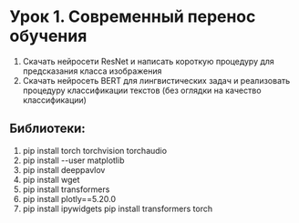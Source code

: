 # Урок 1. Современный перенос обучения
1) Скачать нейросети ResNet и написать короткую процедуру для предсказания класса изображения
2) Скачать нейросеть BERT для лингвистических задач и реализовать процедуру классификации текстов (без оглядки на качество классификации)


## Библиотеки:
1. pip install torch torchvision torchaudio
2. pip install --user matplotlib
3. pip install deeppavlov
4. pip install wget
5. pip install transformers
6. pip install plotly==5.20.0
7. pip install ipywidgets
pip install transformers torch
